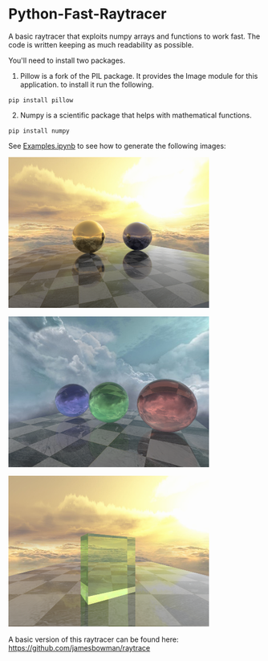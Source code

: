 # Python-Fast-Raytracer


A basic raytracer that exploits numpy arrays and functions to work fast.
The code is written keeping as much readability as possible. 

You'll need to install two packages.

1. Pillow is a fork of the PIL package.  It provides the Image module for this application.
to install it run the following.
```
pip install pillow
```
2. Numpy is a scientific package that helps with mathematical functions.
```
pip install numpy
```

See [Examples.ipynb](Examples.ipynb) to see how to generate the following images:


![N|Solid](/images/reflections.png)

![N|Solid](/images/refractions.png)

![N|Solid](/images/prism.png)

A basic version of this raytracer can be found here:
https://github.com/jamesbowman/raytrace
